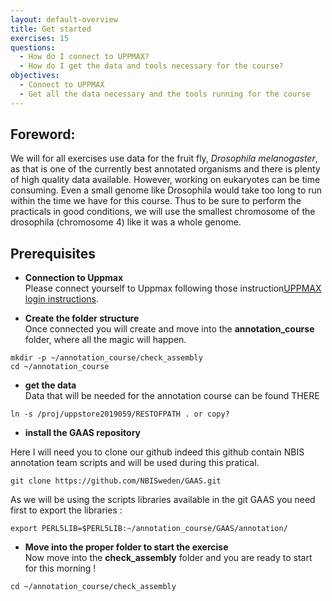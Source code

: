 ```yaml
---
layout: default-overview
title: Get started
exercises: 15
questions:
  - How do I connect to UPPMAX?
  - How do I get the data and tools necessary for the course?
objectives:
  - Connect to UPPMAX
  - Get all the data necessary and the tools running for the course
---
```


## Foreword:

We will for all exercises use data for the fruit fly, *Drosophila melanogaster*, as that is one of the currently best annotated organisms and there is plenty of high quality data available. However, working on eukaryotes can be time consuming. Even a small genome like Drosophila would take too long to run within the time we have for this course. Thus to be sure to perform the practicals in good conditions, we will use the smallest chromosome of the drosophila (chromosome 4) like it was a whole genome.


## Prerequisites

  * **Connection to Uppmax**  
  Please connect yourself to Uppmax following those instruction[UPPMAX login instructions](uppmax_login).

  * **Create the folder structure**  
  Once connected you will create and move into the **annotation\_course** folder, where all the magic will happen.

  ```
  mkdir -p ~/annotation_course/check_assembly
  cd ~/annotation_course
  ```

  * **get the data**  
  Data that will be needed for the annotation course can be found THERE

  ```
  ln -s /proj/uppstore2019059/RESTOFPATH . or copy?
  ```

  * **install the GAAS repository**  

  Here I will need you to clone our github indeed this github contain NBIS annotation team scripts and will be used during this pratical.

  ```
  git clone https://github.com/NBISweden/GAAS.git
  ```
  As we will be using the scripts libraries available in the git GAAS you need first to export the libraries :

  ```
  export PERL5LIB=$PERL5LIB:~/annotation_course/GAAS/annotation/
  ```


  * **Move into the proper folder to start the exercise**  
  Now move into the **check_assembly** folder and you are ready to start for this morning !
  ```
  cd ~/annotation_course/check_assembly
  ```

